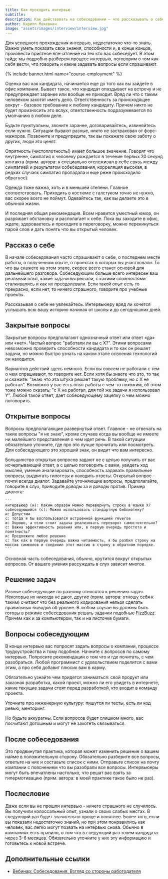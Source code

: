 ```yaml
---
title: Как проходить интервью
subtitle:
description: Как действовать на собеседовании — что рассказывать о себе, какие вопросы задавать собеседующим, что делать после интервью.
author: Кирилл Мокевнин
image: "assets/images/interview/interview.jpg"
---
```


Для успешного прохождения интервью, недостаточно что-то знать. Важно уметь показать свои знания, способности и, в конце концов, произвести приятное впечатление на тех кто вас собеседует. В этом гайде мы подробно разберем процесс интервью, поговорим о том как себя вести, что говорить и какие задавать вопросы если спрашивают.

{% include banner.html name="course-employment" %}

Оценка вас как кандидата, начинается еще до того как вы зайдете в офис компании. Бывает такое, что кандидат опаздывает на встречу и не предупреждает заранее или вообще не приходит. Вряд ли что с таким человеком захотят иметь дело. Ответственность за происходящее вокруг - базовое требование к любому кандидату. Причем никто не будет произносить это вслух, ответственность подразумевается по умолчанию в любом деле.

Будьте пунктуальны, звоните заранее, договаривайтесь, извиняйтесь если нужно. Ситуации бывают разные, никто не застрахован от форс-мажоров. Позвоните и предупредите, так вы покажете свою заботу о других, люди это ценят.

Опрятность (чистоплотность!) имеет большое значение. Говорят что внутренне, симпатия к человеку рождается в течение первых 20 секунд контакта (прим. автора: я специально отслеживал в себе связь между симпатией и результатом собеседования, корреляция высокая, в редких случаях симпатия пропадала и еще реже происходило обратное).

Одежда тоже важна, хоть и в меньшей степени. Главное соответствовать. Приходить в костюме с галстуком точно не нужно, вас скорее всего не поймут. Одевайтесь так, как вы делаете это в обычной жизни.

И последняя общая рекомендация. Всем нравится уместный юмор, он разряжает обстановку и располагает к себе. Пока вы заходите в офис, ждете, здороваетесь и проходите в переговорку, можно перекинуться парой слов и дать понять что вы открытый человек.

## Рассказ о себе

В начале собеседования часто спрашивают о себе, о последнем месте работы, о полученном опыте, о проектах в которых вы участвовали. То что вы скажете на этом этапе, скорее всего станет основой для дальнейшего разговора. Собеседующим больше всего интересен ваш реальный опыт, какие задачи вы решали, с какими сложностями сталкивались и как их преодолевали. Если такой опыт есть то прекрасно, если нет, то ничего страшного, говорите про учебные проекты.

Рассказывая о себе не увлекайтесь. Интервьюеру вряд ли хочется услышать всю вашу историю начиная от школы и до сегодняшних дней.

## Закрытые вопросы

Закрытые вопросы предполагают однозначный ответ или ответ «да» или «нет». Частый вопрос "работали ли вы с X?". Этими вопросами невозможно проверить способности кандидата и то как он решает задачи, но можно быстро узнать на каком этапе освоения технологий он находится.

Вариантов действий здесь немного. Если вы совсем не работали с тем о чем спрашивают, то говорите нет. Если хотя бы знаете что это, то так и скажите: "знаю что эта штука решает такую проблему, но с X не работал". Возможно у вас есть опыт работы с чем-то похожим, об этом тоже можно сказать: "с X не работал, для той же задачи я использовал Y". Любой такой ответ, дает собеседующему зацепку о чем можно поговорить.

## Открытые вопросы

Вопросы предполагающие развернутый ответ. Главное - не отвечать на такие вопросы "я не знаю", кроме случаев когда вы вообще не имеете ни малейшего представления о чем идет речь. В такой ситуации обязательно уточните, где про это лучше прочитать или посмотреть. Для собеседующего это хороший знак, он видит что вам интересно.

Большинство открытых вопросов задают не с целью получить от вас исчерпывающий ответ, а с целью поговорить с вами, увидеть ход мыслей, умение анализировать, способность задавать правильные вопросы, выдвигать гипотезы и находить ответы. Открытый вопрос - почти всегда диалог. Задавайте уточняющие вопросы, предполагайте, говорите в слух, приводите доводы за и доводы против. Пример диалога:

    ```
    интервьюер (и): Каким образом можно перевернуть строку в языке X?
    собеседующийся (с): Можно использовать стандартную библиотеку?
    и: Допустим
    c: Тогда я бы воспользовался встроенной функцией reverse
    и: Хорошо, а если стоит задача реализовать переворот самостоятельно?
    с: Важна эффективность решения или, в первую очередь простота и понятность?
    и: Предложите любое решение
    с: Так как в первую очередь важна читаемость, я бы разбил строку на массив символов и соединил этот массив в строку в обратном порядке.
    ```

Основная часть собеседования, обычно, крутится вокруг открытых вопросов. От вашего умения рассуждать в слух зависит многое.

## Решение задач

Разные собеседующие по разному относятся к решению задач. Некоторые их никогда не дают, другие (прим. автора: отношу себя к таким) считают что без реального кодирования нельзя сделать правильных выводов об уровне. В любом случае вы должны быть готовы в режиме собеседования решать задачки подобные [FizzBuzz](https://ru.hexlet.io/challenges/intro_to_programming_fizzbuzz). Причем как и за компьютером, так и на листочке бумаги.

## Вопросы собеседующим

В конце интервью вас попросят задать вопросы о компании, процессе трудоустройства и тому подобное. Начните с вопросов по самому интервью. Попросите рекомендации о том что и где почитать, с чем разобраться. Любой программист с удовольствием поделится с вами этим, а про себя добавит плюсик вам в карму.

Обязательно узнайте чем придется заниматься: свой продукт или заказная разработка, какой проект, можно ли его увидеть в интернете, какие текущие задачи стоят перед разработкой, кто входит в команду проекта.

Уточните про инженерную культуру: пишутся ли тесты, есть ли код ревью, менторинг.

Но будьте аккуратны. Если вопросов будет слишком много, вас посчитают дотошным и могут не захотеть связываться.

## После собеседования

Это продвинутая практика, которая может изменить решение о вашем найме в положительную сторону. Обязательно разберите все вопросы, ответьте на них и составьте список с ними. Отправьте список на почту компании с пояснением что вы разобрали все вопросы. Интервьюеры могут быть впечатлены настолько, что решат вас взять за гипермотивацию (прим. автора: в моей практике такое было не раз).

## Послесловие

Даже если вы не прошли интервью - ничего страшного не случилось. Вы получили колоссальный опыт, узнали о своих слабых местах. В следующий раз будет значительно проще и понятнее. Более того, если вы показали недостаточно знаний, но при этом понравились как человек, вас легко могут позвать на интервью снова. Обычно в компаниях есть правило, о том что в следующий раз зовем кандидата через 3-6 месяцев. Обязательно уточните у них эту информацию и готовьтесь к новой встрече.

## Дополнительные ссылки

* [Вебинар: Собеседования. Взгляд со стороны работодателя](https://www.youtube.com/watch?v=M4WW8-9GwRA)

